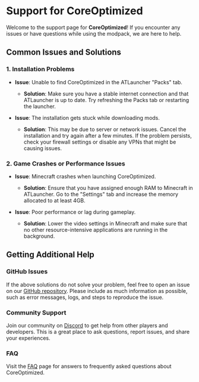 # Support for CoreOptimized

Welcome to the support page for **CoreOptimized**! If you encounter any issues or have questions while using the modpack, we are here to help.

## Common Issues and Solutions

### 1. Installation Problems
- **Issue**: Unable to find CoreOptimized in the ATLauncher "Packs" tab.
  - **Solution**: Make sure you have a stable internet connection and that ATLauncher is up to date. Try refreshing the Packs tab or restarting the launcher.

- **Issue**: The installation gets stuck while downloading mods.
  - **Solution**: This may be due to server or network issues. Cancel the installation and try again after a few minutes. If the problem persists, check your firewall settings or disable any VPNs that might be causing issues.

### 2. Game Crashes or Performance Issues
- **Issue**: Minecraft crashes when launching CoreOptimized.
  - **Solution**: Ensure that you have assigned enough RAM to Minecraft in ATLauncher. Go to the "Settings" tab and increase the memory allocated to at least 4GB.

- **Issue**: Poor performance or lag during gameplay.
  - **Solution**: Lower the video settings in Minecraft and make sure that no other resource-intensive applications are running in the background.

## Getting Additional Help

### GitHub Issues
If the above solutions do not solve your problem, feel free to open an issue on our [GitHub repository](https://github.com/asabhi6776/CoreOptimized/issues). Please include as much information as possible, such as error messages, logs, and steps to reproduce the issue.

### Community Support
Join our community on [Discord](https://discord.gg/qWc7c6tZPP) to get help from other players and developers. This is a great place to ask questions, report issues, and share your experiences.

### FAQ
Visit the [FAQ](faq.md) page for answers to frequently asked questions about CoreOptimized.

